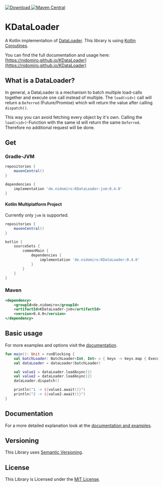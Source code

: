 [ ![Download](https://img.shields.io/badge/License-MIT-yellow.svg) ](https://opensource.org/licenses/MIT)
[![Maven Central](https://maven-badges.herokuapp.com/maven-central/de.nidomiro/KDataLoader/badge.svg)](https://maven-badges.herokuapp.com/maven-central/de.nidomiro/KDataLoader)


# KDataLoader

A Kotlin implementation of [DataLoader](https://github.com/graphql/dataloader).
This library is using [Kotlin Coroutines](https://kotlinlang.org/docs/reference/coroutines-overview.html).

You can find the full documentation and usage here: [https://nidomiro.github.io/KDataLoader](https://nidomiro.github.io/KDataLoader)

## What is a DataLoader?

In general, a DataLoader is a mechanism to batch multiple load-calls together and execute one call instead of multiple.
The `load(<id>)` call will return a `Deferred` (Future/Promise) which will return the value after calling `dispatch()`.

This way you can avoid fetching every object by it's own.
Calling the `load(<id>)`-Function with the same id will return the same `Deferred`.
Therefore no additional request will be done.

## Get

### Gradle-JVM
```groovy
repositories {
    mavenCentral()
}

dependencies {
    implementation 'de.nidomiro:KDataLoader-jvm:0.4.0'
}
```

#### Kotlin Multiplatform Project
Currently only `jvm` is supported.

```groovy
repositories {
    mavenCentral()
}

kotlin {
    sourceSets {
        commonMain {
            dependencies {
                implementation 'de.nidomiro:KDataLoader:0.4.0'
            }
        }
    }
}
```

### Maven
 
```xml
<dependency>
    <groupId>de.nidomiro</groupId>
    <artifactId>KDataLoader-jvm</artifactId>
    <version>0.4.0</version>
</dependency>
```

## Basic usage

For more examples and options visit the [documentation](https://nidomiro.github.io/KDataLoader).

```kotlin
fun main(): Unit = runBlocking { 
    val batchLoader: BatchLoader<Int, Int> = { keys -> keys.map { ExecutionResult.Success(it) } }
    val dataLoader = dataLoader(batchLoader)

    val value1 = dataLoader.loadAsync(1)
    val value2 = dataLoader.loadAsync(2)
    dataLoader.dispatch()

    println("1 -> ${value1.await()}")
    println("2 -> ${value2.await()}")
}
```

## Documentation

For a more detailed explanation look at the [documentation and examples](https://nidomiro.github.io/KDataLoader).

## Versioning

This Library uses [Semantic Versioning](https://semver.org/).

## License

This Library is Licensed under the [MIT License](https://opensource.org/licenses/MIT).

